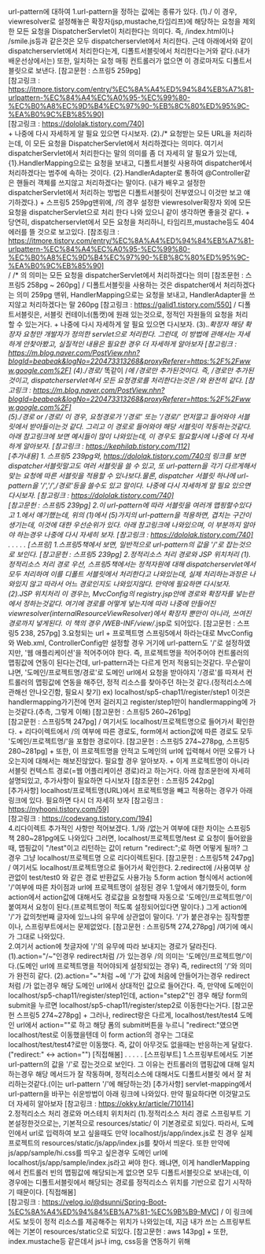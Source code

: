 url-pattern에 대하여
    1.url-pattern을 정하는 값에는 종류가 있다.
        (1)./
            이 경우, viewresolver로 설정해놓은 확장자(jsp,mustache,타임리프)에 해당하는 요청을 제외한 모든
            요청을 DispatcherServlet이 처리한다는 의미다. 즉, /index.html이나 /smile.js등과 같은것은 모두
            dispatcherservlet에서 처리한다. 근데 아래에서와 같이 dispatcherservlet에서 처리한다는게, 디폴트서블릿에서
            처리한다는거와 같다.(내가 배운선상에서는) 또한, 일치하는 요청 매핑 컨트롤러가 없으면 이 경로마저도 디폴트서블릿으로 보낸다.
            [참고문헌 : 스프링5 259pg]   
            [참고링크 : https://itmore.tistory.com/entry/%EC%8A%A4%ED%94%84%EB%A7%81-urlpattern-%EC%84%A4%EC%A0%95-%EC%99%80-%EC%B0%A8%EC%9D%B4%EC%97%90-%EB%8C%80%ED%95%9C-%EA%B0%9C%EB%85%90]      
            [참고링크 : https://dololak.tistory.com/740]  
            +
            나중에 다시 자세하게 알 필요 있으면 다시보자.
        (2)./*
            요청받는 모든 URL을 처리하는데, 이 모든 요청을 DispatcherServlet에서 처리하겠다는 의미다.
            여기서 dispatcherServlet에서 처리한다는 말의 의미를 좀 더 자세히 알 필요가 있는데, 
                {1}.HandlerMapping으로는 요청을 보내고, 디폴트서블릿 사용하여 dispatcher에서 처리하겠다는 범주에 속하는 것이다.
                {2}.HandlerAdapter로 통하여 @Controller같은 핸들러 객체를 쓰지않고 처리하겠다는 말이다.
                (내가 배우고 설정한 dispatcherServlet에서 처리하는 방법은 디폴트서블릿이 전부였으니 이것만 보고 얘기하겠다.)
                +
                스프링5 259pg맨위에, /의 경우 설정한 viewresolver확장자 외에 모든 요청을 dispatcherServlet으로 처리 한다
                나와 있으니 같이 생각하면 좋을것 같다.
                +
                당연히, dispatcherservlet에서 모든 요청을 처리하니, 타임리프,mustache등도 404에러를 뜰 것으로 보고있다.
            [참조링크 : https://itmore.tistory.com/entry/%EC%8A%A4%ED%94%84%EB%A7%81-urlpattern-%EC%84%A4%EC%A0%95-%EC%99%80-%EC%B0%A8%EC%9D%B4%EC%97%90-%EB%8C%80%ED%95%9C-%EA%B0%9C%EB%85%90]  
            / /* 의 의미는 모든 요청을 dispatcherServlet에서 처리하겠다는 의미 
            [참조문헌 : 스프링5 258pg ~ 260pg] / 디폴트서블릿을 사용하는 것은 dispatcher에서 처리하겠다는 의미 259pg 맨위, HandlerMapping으로는 요청을 보내고, HandlerAdapter을 쓰지않고 처리하겠다는 말 260pg
            [참고링크 : https://galid1.tistory.com/550] / 디폴트서블릿은, 서블릿 컨테이너(톰캣)에 원래 있는것으로, 정적인 자원들의 요청을 처리 할 수 있는거다.
            +
            나중에 다시 자세하게 알 필요 있으면 다시보자.
        (3).*.확장자
            해당 확장자 요청만 개발자가 정의한 servlet으로 처리한다.
            그런데, 이 방법에 관해서는 자세하게 안찾아봤고, 실질적인 내용은
            필요한 경우 더 자세하게 알아보자
            [참고링크 : https://m.blog.naver.com/PostView.nhn?blogId=beabeak&logNo=220473313268&proxyReferer=https:%2F%2Fwww.google.com%2F]
        (4)./경로/*
            똑같이 /*에 /경로만 추가된것이다. 즉, /경로만 추가된것이고, dispatcherservlet에서 모든 요청경로를 처리한다는것은
            /*와 완전히 같다.
            [참고링크 : https://m.blog.naver.com/PostView.nhn?blogId=beabeak&logNo=220473313268&proxyReferer=https:%2F%2Fwww.google.com%2F]   
        (5)./경로 or /경로/
            이 경우, 요청경로가 '/경로' 또는 '/경로/' 먼저깔고 들어와야 서블릿에서 받아들이는것 같다. 그리고 이 경로로 들어와야 해당 서블릿이 작동하는것같다.
            아래 참고링크에 보면 예시들이 많이 나와있는데, 이 경우도 필요할시에 나중에 더 자세하게 알아보자.
            [참고링크 : https://kephilab.tistory.com/112]   
        [추가내용]
            1. 스프링5 239pg와, https://dololak.tistory.com/740의 링크를 보면 dispatcher서블릿말고도 여러 서블릿을
                쓸 수 있고, 또 url-pattern을 각기 다르게해서 맞는 요청에 따른 서블릿을 적용할 수 있나보다.물론, dispatcher
                서블릿 하나에 url-pattern을 '/','/*',/경로'등을 쓸수도 있고 말이다.
                나중에 다시 자세하게 알 필요 있으면 다시보자.
                [참고링크 : https://dololak.tistory.com/740]   
                [참고문헌 : 스프링5 239pg]
            2.이 url-pattern에 따라 서블릿을 여러개 맵핑할수있다고 1.에서 얘기했는데, 위의 (1)에서 (5)가지의
                url-pattern을 적용하면, 겹치는 구간이 생기는데, 이것에 대한 우선순위가 있다.
                아래 참고링크에 나와있으며, 이 부분까지 알아야 하는경우 나중에 다시 자세히 보자.
                [참고링크 : https://dololak.tistory.com/740]
.
.
.
.
.
[스프링]
    1.스프링5책에서 보면, 일반적으로 url-pattern의 값을 '/'로 잡는것으로 보인다.
        [참고문헌 : 스프링5 239pg]
    2.정적리소스 처리 경로와 JSP 위치처리
        (1).정적리소스 처리 경로
            우선, 스프링5책에서는 정적자원에 대해 dispatcherservlet에서 모두 처리하여 이를 디폴트 서블릿에서 처리한다고 나와있는데,
            실제 처리하는과정은 나와있지 않고 따라서 어느 경로인지도 나와있지않다. 만약에 필요하면 다시보자.
        (2).JSP 위치처리
            이 경우는, MvcConfig의 registry.jsp안에 경로와 확장자를 넣는란에서 정하는것같다. 여기에 경로를 어떻게 넣는지에 따라
            나중에 만들어진 viewresolver(internalResourceViewResolver)에서 확장자 뿐만이 아니라, 쓰여진 경로까지 넣게된다.
            이 책의 경우 /WEB-INF/view/*.jsp로 되어있다.
            [참고문헌 : 스프링5 238, 257pg]
    3.요청되는 url + 프로젝트명
        스프링5에서 하라는대로 MvcConfig와 Web.xml, ControllerConfig만 설정할 경우 거기에 url-pattern도 '/'로
        설정하였지만, '웹 애플리케이션'을 적어주어야 한다. 즉, 프로젝트명을 적어주어야 컨트롤러의 맵핑값에 연동이 된다는건데,
        url-pattern과는 다르게 먼저 적용되는것같다. 무슨말이냐면, '도메인/프로젝트명/경로'로 도메인 url에서 요청을 받아야지 '/경로'를 따져서
        컨트롤러의 맵핑값에 연동을 해주던, 정적 리소스를 찾아주던 하는것 같다.(정적리소스에 관해선 안나오긴함, 필요시 찾기)
        ex) localhost/sp5-chap11/register/step1 이것은 handlermapping가기전에 먼저 걸러지고 register/step1만이 handlermapping에 가는것같다.(추측, 그렇게 이해)
        [참고문헌 : 스프링5 260~261pg]   
        [참고문헌 : 스프링5책 247pg] / 여기서도 localhost/프로젝트명으로 들어가서 확인한다.
        +
        리다이렉트에서 /의 여부에 따른 경로도, form에서 action값에 따른 경로도 모두 '도메인/프로젝트명/'을 포함한 경로이다.
        [참고문헌 : 스프링5 274~278pg, 스프링5 280~281pg]
        +
        또한, 이 프로젝트명을 안적고 도메인의 url에 입력해서 어떤 오류가 나오는지에 대해서는 해보진않았다. 필요할 경우 알아보자.
        +
        이게 프로젝트명이 아니라 서블릿 컨텍스트 경로(=웹 어플리케이션 경로)라고 하는거다.
        아래 참조문헌에 자세히 설명되있고, 추가사항이 필요하면 다시보자
        [참조문헌 : 스프링5 242pg]        
    [추가사항]
        localhost/프로젝트명(URL)에서 프로젝트명을 빼고 적용하는 경우가 아래 링크에 있다. 필요하면 다시 더 자세히 보자
        [참고링크 : https://nyhooni.tistory.com/59]   
        [참고링크 : https://codevang.tistory.com/194]   
    4.리다이렉트
        추가적인 사항만 적어보겠다.
        1./와 /없는거 여부에 대한 차이는 스프링5책 280~281pg에도 나와있다 그러면, localhost/프로젝트명/test 로 요청이
            들어왔을때, 맵핑값이 "/test"이고 리턴하는 값이 return "redirect:";로 하면 어떻게 될까? 그 경우 그냥 localhost/프로젝트명 으로 리다이렉트된다. 
            [참고문헌 : 스프링5책 247pg] / 여기서도 localhost/프로젝트명으로 들어가서 확인한다.
        2.redirect에 /사용여부 상관없이 test/test0 와 같은 경로 반환값도 사용가능
    5.form action 형식에서 action에 '/'여부에 따른 차이점과 url에 프로젝트명이 설정된 경우
        1.앞에서 얘기했듯이, form action에서 action값에 대해서도 경로값을 요청할때 자동으로
            '도메인/프로젝트명/'이 붙여져서 요청이 된다.(프로젝트명이 적도록 설정되어있다면 말이다.) 
            그게 action에 '/'가 값의첫번째 글자에 있느냐의 유무에 상관없이 말이다.
            '/'가 붙은경우는 짐작할뿐이나, 스프링부트에서는 문제없었다.
            [참고문헌 : 스프링5책 274,278pg] /여기에 예시가 그대로 나와있다.  
        2.여기서 action에 첫글자에 '/'의 유무에 따라 보내지는 경로가 달라진다.
            (1).action="/~"인경우
                redirect처럼 /가 있는경우 /의 의미는 '도메인/프로젝트명/'이다.(도메인 url에 프로젝트명을 적어야되게 설정되있는 경우)
                즉, redirect의 '/'와 의미가 완전히 같다.
            (2).action="~"처럼 ~에 '/'가 값에 처음에 안들어가는경우
                redirect처럼 /가 없는경우 해당 도메인 url에서 상대적인 값으로 들어간다. 즉, 만약에 도메인이 localhost/sp5-chap11/register/step1인데,
                action="step2"인 경우 해당 form의 submit을 누르면 localhost/sp5-chap11/register/step2로 이동한다는거다.
                [참고문헌 스프링5 274~278pg]
                +
                그러나, redirect랑은 다르게, localhost/test/test4 도메인 url에서 action=""로 하고 해당 폼의 submit버튼을 누르니
                "redirect:"였으면 localhost/test로 이동했을텐데 이 form action의 경우는 그대로 localhost/test/test4?로만 이동했다.
                즉, 값이 아무것도 없을때는 반응하는게 달랐다.("redirect:" <-> action="")
                [직접해봄]
.
.
.
.
.
[스프링부트]
    1.스프링부트에서도 기본 url-pattern의 값을 '/'로 잡는것으로 보인다. 그 이유는
        컨트롤러의 맵핑값에 대해 일치하는경우 해당 메서드가 잘 작동하며, 정적리소스에 대해서도 디폴트서블릿
        에서 잘 처리하는것같다.(이는 url-pattern '/'에 해당하는것)
        [추가사항]
            servlet-mapping에서 url-pattern을 바꾸는 쉬운방법이 아래 링크에 나와있다. 만약 필요하다면 이것말고도 더 자세히 알아보자
            [참고링크 : https://okky.kr/article/710114]    
    2.정적리소스 처리 경로와 머스테치 위치처리
        (1).정적리소스 처리 경로
            스프링부트 기본설정한것으로는, 기본적으로 resources/static/ 이 기본경로로 되있다. 따라서, 도메인에서 url로 입력하여
            보고 싶을때도 만약 localhost/js/app/index.js로 친 경우 실제 프로젝트의 resources/static/js/app/index.js를 찾아서 띄운다.
            또한 만약에 js/app/sample/hi.css를 띄우고 싶은경우 도메인 url에 localhost/js/app/sample/index.js라고 써야 한다.
            왜냐면, 이게 handlerMapping에서 컨트롤러 빈의 맵핑값에 해당되는게 없으면 모두 디폴트서블릿으로 보내는데, 이 경우에는
            디폴트서블릿에서 해당되는 경로를 정적리소스 위치를 기반으로 잡기 시작하기 때문이다.
            [직접해봄]   
            [참고링크 : https://velog.io/@dsunni/Spring-Boot-%EC%8A%A4%ED%94%84%EB%A7%81-%EC%9B%B9-MVC] / 이 링크에서도 보듯이 정적 리소스를 제공해주는 위치가 나와있는데, 지금 내가 쓰는 스프링부트에는 기본이 resources/static으로 되있다.
            [참고문헌 : aws 143pg]
            +
            또한, index.mustache등 같은데서 js나 img, css등을 연동하기 위해 <script src>등을 쓰는데 여기서도 src를 하고 경로에
            /를 붙이고 시작하면, 이 또한 srouces/static으로 시작하는 것으로 받아들인다.그리고 /로 시작해야지 이 경로(resources/static)가 적용되는것 같다. 
            안붙인경우에 대해서는 나오지않았다.  이거에 대해 더 알아볼 필요가 있으면 알아보자.
            [참고문헌 : aws 143pg]   
            +
            [추가사항]
            정적 리소스의 위치를 처리해주는게 freelec프로젝트의 경우는 resources/static이 기본 설정경로인데 이 부분을 바꿔줄수가 있다.
            필요하면 아래링크를 가서 봐보고, 더 자세하게 알 필요가 있으면 더 찾아보자
            [참고링크 : https://velog.io/@dsunni/Spring-Boot-%EC%8A%A4%ED%94%84%EB%A7%81-%EC%9B%B9-MVC]
        (2).머스테치 위치처리
            이 위치는 내가 따로 지정한것이 아니고, mvc가 자동설정되고 머스테치같은 라이브러리를 의존모듈 추가해주니 자동으로 컨트롤러 메서드에서
            반환되는값에 대해 경로가 자동으로 설정되어있었다. 머스테치 사용했을 경우에는, resources/templates/가 기본적으로 적용되어 있어서
            만약 컨트롤러 메서드에서 index를 리턴값으로 주면 resources/templates/index.mustache(머스테치 쓰는 경우)의 경로에서 파일찾아서 실행시킨다.
            [참고문헌 : aws책 참고]
            +
            또한 templetes/sample/hello.mustache를 사용하고 싶은경우 컨트롤러 메서드의 반환값이 sample/hello가 되어야 한다
            [직접해봄]
            +
            직접 컨트롤러 맵핑값이 /test/test0으로 해서 리턴값을 index와 /index 각각 해봤는데 같은 결과가 나왔다.
            즉, 이 경우에는 /를 붙이던 안붙이던 상관이 없는것 같다.
            [직접해봄]
    3.요청되는 url + 프로젝트명
        스프링5책에서 설정해서 보였던 프로젝트명을 반드시 기입했었던거와는 달리, freelec~ 스프링부트 프로젝트의 경우 이 도메인에 프로젝트명을 따로 안넣고 바로
            컨트롤러 맵핑값에 매칭이 되는것으로 나와있다. 즉, 스프링5에서는 도메인/프로젝트명/맵핑경로값 을 해줬어야 했는데, 도메인 url에 적을때 그냥 도메인/맵핑경로값만
            적어줘도 dispatcherservlet에서 인식하고 handlermapping에서 처리해서 컨트롤러의 매핑값과 맞는 메서드를 연결해준다.
            [직접해봄]
            +
            이는, 도메인url에서 정적리소스를 요청할때도 똑같았다. 예로 localhost/js/app/index.js가 나타났던것처럼(단, 이 경우 localhost다음 나오는 '/'는 
            resources/static의 의미가 담겨있긴하다.)
            [직접해봄]
            +
            리다이렉트의 / 여부에 따른 경로도 '프로젝트명'없이 '도메인/'으로 연결되고, form action의 경우도 '프로젝트명'없이 '도메인/'으로 연결된다.
            이것으로 봤을때, 이 프로젝트명이 있냐 없냐는 미리 설정을 해야하고 그 설정에 맞게 알아서 리다이렉트나 form action등이 적용되는것같다.
            [직접해봄]
            +
            이게 프로젝트명이 아니라 서블릿 컨텍스트 경로(=웹 어플리케이션 경로)라고 하는거다.
            아래 참조문헌에 자세히 설명되있고, 추가사항이 필요하면 다시보자
            [참조문헌 : 스프링5 242pg]
    4.리다이렉트
        추가적인 사항만 적어보겠다.
        1./와 /없는거 여부에 대한 차이는 스프링5책 280~281pg에도 나와있다 그러면, localhost/test 로 요청이 (스프링부트는 기본적으로 프로젝트명을 안적어도되니)
            들어왔을때, 맵핑값이 "/test"이고 리턴하는 값이 return "redirect:";로 하면 어떻게 될까? 그 경우 그냥 localhost 로 리다이렉트된다. 
            [직접해봄]
        2.redirect에 /사용여부 상관없이 test/test0 와 같은 경로 반환값도 사용가능
            [직접해봄]
    5.form action 형식에서 action에 '/'여부에 따른 차이점과 url에 프로젝트명이 설정되지 않은 경우
        1.앞에서 얘기했듯이, form action에서 action값에 대해서도 경로값을 요청할때 자동으로
            '도메인/'이 붙여져서 요청이 된다.(프로젝트명이 안 적도록 설정되어있다면 말이다.) 
            그게 action에 '/'가 값의첫번째 글자에 있느냐의 유무에 상관없이 말이다.
            '/'가 붙은경우,안붙는경우 직접다해봤다. freelec 스프링부트 프로젝트에서
            [직접해봄]  
        2.여기서 action에 첫글자에 '/'의 유무에 따라 보내지는 경로가 달라진다.
            (1).action="/~"인경우
                redirect처럼 /가 있는경우 /의 의미는 '도메인/'이다.
                즉, redirect의 '/'와 의미가 완전히 같다.
            (2).action="~"처럼 ~에 '/'가 값에 처음에 안들어가는경우
                redirect처럼 /가 없는경우 해당 도메인 url에서 상대적인 값으로 들어간다. 즉, 만약에 도메인이 localhost/test/step4인데,
                action="test2"인 경우 해당 form의 submit을 누르면 localhost/test/test2로 이동한다는거다.
                [직접해봄]
                +
                그러나, redirect랑은 다르게, localhost/test/test4 도메인 url에서 action=""로 하고 해당 폼의 submit버튼을 누르니
                "redirect:"였으면 localhost/test로 이동했을텐데 이 form action의 경우는 그대로 localhost/test/test4?로만 이동했다.
                즉, 값이 아무것도 없을때는 반응하는게 달랐다.("redirect:" <-> action="")
                [직접해봄]
.
.
.
.
.   
[추가사항]
    1.404에러
        (1).요청경로를 처리할 컨트롤러가 존재하지 않는경우
        (2).WebMvcConfigurer를 이용한 설정이없는경우(배운것으로는 디폴트서블릿을 통한 정적자원과의 연결이되지않는경우다.)
        +
        자세하게 가보겠다.
            1.url-pattern을 '/'로 해놓고, viewresolver, defaultservlet설정까지 모두 끝냈다. 거기에 '/hello'값만을 갖는 GetMapping만 셋팅했다.
                {1}.그러면, 만약 /hello2로 클라이언트의 요청이 오면 404 에러가 난다.(맞는 컨트롤러 값이 없는경우, 또한 맞는 컨트롤러가 없는경우 url-pattern이 '/'인경우 우선 모두 디폴트서블릿으로 보낸다. 스프링5 260pg)
                {2}.이번엔 /hi.css로 해봐도(해당 정적자원이 존재하지않는경우) 404 에러가 뜬다.(디폴트서블릿이 정적자원요청에 대해 없는것일 경우)
                이 경우에 모두 404에러가 뜬다.
                [(2)번의 경우 직접 해봤다. 즉, 정적자원이 일치하는게 없는경우 404에러가 뜬다는게, 그런데 어떻게 보면 당연한얘기다. HandlerMapping에서 요청매핑 애노테이션 값에 일치하는게 없으면 모두 디폴트서블릿으로 보내니.]
            2.url-pattern을 '/*'로 한경우,  viewresolver, defaultservlet설정까지 모두 끝냈다. 거기에 '/hello'값만을 갖는 GetMapping만 셋팅했다하면
                {1}.이 경우에는, 아예 HandlerMapping을 쓰지않기 때문에 /hello로 클라이언트 요청이 와도 404에러를 뜨게 한다.
                {2}.똑같이 /hi.css(이 경우도 해당 정적자원이 존재하지않는경우)로 dispatcherservlet에 요청을 해봐도 404에러가 난다.
            [참고링크 : https://itmore.tistory.com/entry/%EC%8A%A4%ED%94%84%EB%A7%81-urlpattern-%EC%84%A4%EC%A0%95-%EC%99%80-%EC%B0%A8%EC%9D%B4%EC%97%90-%EB%8C%80%ED%95%9C-%EA%B0%9C%EB%85%90] /여기에 url-pattern을 '/*'로 넣고 404에러가 나오는 내용이 있다.   
        [참고문헌 : 스프링5 292pg~293pg]    
        +
        만약에, 요청 경로가 컨트롤러 클래스의 맵핑값과 일치하더라도, 반환되는 값(ex)index -> 이 경우 머스테치쓰면 index.mustache연동)이 해당 경로상(resources/templates 등)에 존재하지않으면
            이또한 404에러르 띄우게 된다.
        [직접해봄]  
    2.405에러
        405에러는 지원하지 않는 전송 방식을 사용한 경우에 뜨는 에러다. 즉, @PostMapping("/hello")만 컨트롤러 빈이
        추가 되있는데, 갑자기 클라이언트가 Get방식으로 /hello에 처리를 요청하면 405 에러가 뜬다.
        [참고문헌 : 스프링5 293pg]   
.
